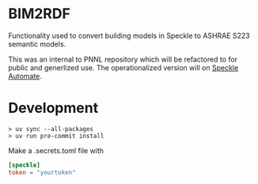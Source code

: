 # BIM2RDF

Functionality used to convert building models in Speckle to ASHRAE S223 semantic models.


This was an internal to PNNL repository
which will be refactored to for public and generlized use.
The operationalized version will on [Speckle Automate](https://www.speckle.systems/product/automate).


# Development

```
> uv sync --all-packages
> uv run pre-commit install
```
Make a .secrets.toml file with
```toml
[speckle]
token = "yourtoken"
```

